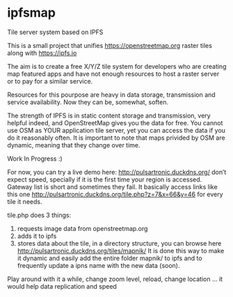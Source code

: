 # ipfsmap
Tile server system based on IPFS

This is a small project that unifies https://openstreetmap.org raster tiles along with https://ipfs.io

The aim is to create a free X/Y/Z tile system for developers who are creating map featured apps and have not enough resources to host a raster server or to pay for a similar service.

Resources for this pourpose are heavy in data storage, transmission and service availability. Now they can be, somewhat, soften.

The strength of IPFS is in static content storage and transmission, very helpful indeed, and OpenStreetMap gives you the data for free. You cannot use OSM as YOUR application tile server, yet you can access the data if you do it reasonably often. It is important to note that maps privided by OSM are dynamic, meaning that they change over time.

Work In Progress :)

For now, you can try a live demo here: http://pulsartronic.duckdns.org/ don’t expect speed, specially if it is the first time your region is accessed. Gateway list is short and sometimes they fail.
It basically access links like this one http://pulsartronic.duckdns.org/tile.php?z=7&x=66&y=46 for every tile it needs.

tile.php does 3 things:
1) requests image data from openstreetmap.org
2) adds it to ipfs
3) stores data about the tile, in a directory structure, you can browse here http://pulsartronic.duckdns.org/tiles/mapnik/
It is done this way to make it dynamic and easily add the entire folder mapnik/ to ipfs and to frequently update a ipns name with the new data (soon).


Play around with it a while, change zoom level, reload, change location ... it would help data replication and speed
